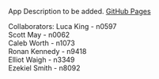 App Description to be added.
[GitHub Pages](https://secret302.github.io/cab302/)

Collaborators:
Luca King - n0597  
Scott May - n0062  
Caleb Worth - n1073  
Ronan Kennedy - n9418  
Elliot Waigh - n3349   
Ezekiel Smith - n8092  
